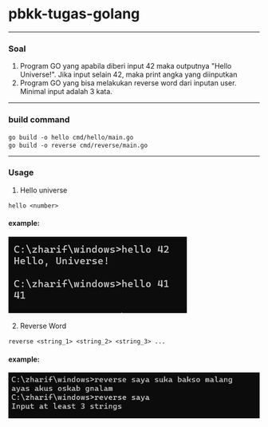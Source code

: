 # pbkk-tugas-golang
---
### Soal
1. Program GO yang apabila diberi input 42 maka outputnya "Hello Universe!". Jika input selain 42, maka print angka yang diinputkan
2. Program GO yang bisa melakukan reverse word dari inputan user. Minimal input adalah 3 kata.

---
### build command
```
go build -o hello cmd/hello/main.go
go build -o reverse cmd/reverse/main.go
```
---
### Usage 
1. Hello universe
```
hello <number>
```
#### example:
![alt text](image.png)

2. Reverse Word
```
reverse <string_1> <string_2> <string_3> ...
```
#### example:
![alt text](image-1.png)